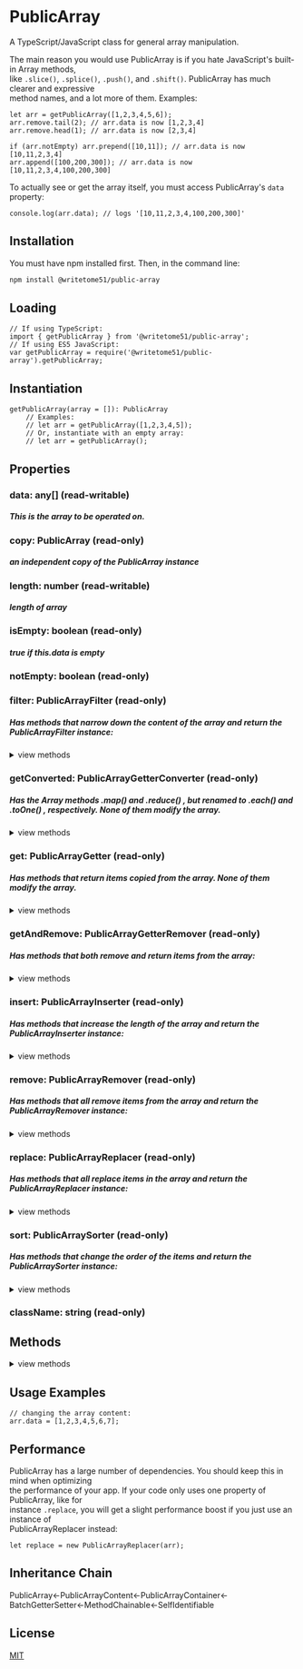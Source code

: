 # PublicArray

A TypeScript/JavaScript class for general array manipulation.

The main reason you would use PublicArray is if you hate JavaScript's built-in Array methods,  
like `.slice()`, `.splice()`, `.push()`, and `.shift()`.  PublicArray has much clearer and expressive   
method names, and a lot more of them.  Examples:
```
let arr = getPublicArray([1,2,3,4,5,6]);
arr.remove.tail(2); // arr.data is now [1,2,3,4]
arr.remove.head(1); // arr.data is now [2,3,4]

if (arr.notEmpty) arr.prepend([10,11]); // arr.data is now [10,11,2,3,4]
arr.append([100,200,300]); // arr.data is now [10,11,2,3,4,100,200,300]
```
To actually see or get the array itself, you must access PublicArray's `data` property:

`console.log(arr.data); // logs '[10,11,2,3,4,100,200,300]' `

## Installation

You must have npm installed first.  Then, in the command line:

```bash
npm install @writetome51/public-array
```

## Loading
```
// If using TypeScript:
import { getPublicArray } from '@writetome51/public-array';
// If using ES5 JavaScript:
var getPublicArray = require('@writetome51/public-array').getPublicArray;
```


## Instantiation
```
getPublicArray(array = []): PublicArray
    // Examples:
    // let arr = getPublicArray([1,2,3,4,5]);
    // Or, instantiate with an empty array:
    // let arr = getPublicArray();
```

## Properties

### data: any[] (read-writable)  
##### This is the array to be operated on.

### copy: PublicArray (read-only)  
##### an independent copy of the PublicArray instance

### length: number (read-writable) 
##### length of array

### isEmpty: boolean (read-only) 
##### true if this.data is empty

### notEmpty: boolean (read-only)

### filter: PublicArrayFilter (read-only)
##### Has methods that narrow down the content of the array and return the PublicArrayFilter instance:
<details>
<summary>view methods</summary>

```
filter.byTest(testFunction: ((currentValue, currentIndex?, array?) => boolean)): PublicArrayFilter
    // Narrows down the array to only the values that pass testFunction.

filter.byType(
    type: 'number' | 'boolean' | 'string' | 'array' | 'object' | 'function' | 'undefined'
): PublicArrayFilter
    // Narrows down the array to only values that are the specified type.
```
</details>


### getConverted: PublicArrayGetterConverter (read-only)
##### Has the Array methods .map()  and  .reduce() , but renamed to  .each()  and  .toOne() , respectively.  None of them modify the array.
<details>
<summary>view methods</summary>

```
getConverted.toOne(
    reducingFunction: ((previousValue: any, currentValue: any, index?, array?) => any)
): any
    // reduces all values in array down to a single value, and returns that value.

getConverted.each(mappingFunction: ((item, index?, array?) => any)): any[]
    // returns new array where each value in current array is converted into something else.
```
</details>

### get: PublicArrayGetter (read-only)
##### Has methods that return items copied from the array.  None of them modify the array.
<details>
<summary>view methods</summary>

```     
get.copy(): any[]
    // Returns independent copy of the array.

get.byIndex(index): any
    // Returns item identified by passed index.  index can be negative or positive.
           
get.byIndexes(indexes): any[]
    // Returns items identified by passed indexes.  indexes can be negative or positive.
       
get.head(numItems): any[]
    // returns numItems from beginning

get.tail(numItems): any[]
    // returns numItems from end

get.between(numItemsToIgnoreAtEachEnd): any[]
    // Returns middle of array, between numItemsToIgnoreAtEachEnd
       
get.adjacentAt(startingIndex, numItemsToGet): any[]
    // Returns adjacent items.  startingIndex can be negative or positive.
       
get.adjacentToValue(info: IAdjacentToValueInfo): any[]
    /**************
    Returns adjacent items including, or near, a particular value.
    Only applies to the first instance of value found in array.
    The parameter 'info' is an object that looks like this:
    {
        value: any except object (the value to search for in the array),
        offset: integer (tells function where, in relation to value, to begin selecting adjacent
                items to return.  If offset is zero, the selection will begin with value.)
        howMany: integer greater than zero (it's how many adjacent items to return)
    }
    Example:
        // this.data is [1,2,3,4,5,6,7,8,9,10]
        let numbers = this.get.adjacentToValue({value:5, offset: -2, howMany:3});
        // numbers is now [3,4,5]
    ***************/	

// For all the functions below, the parameter 'value' cannot be object.

get.allAfterFirst(value): any[]
    // returns all items after the first instance of value.
       
get.allBeforeFirst(value): any[]
    // returns all items before the first instance of value.
       
get.allAfterLast(value): any[]
    // returns all items after the last instance of value.
       
get.allBeforeLast(value): any[]
    // returns all items before the last instance of value.
       
get.uniqueItems(): any[]
    // returns no duplicates.
       
get.duplicates(): any[]
    // returns every instance of a duplicate, so you may get multiple instances.       
       
get.shuffled(): any[]
    // returns new version of the array with the order of items randomized.

get.byTest(testFunction: ((currentValue, currentIndex?, array?) => boolean)): IValueIndexPair[]
    /***************
    Almost exactly like Array.filter(), except it returns array of IValueIndexPairs.
    A IValueIndexPair is this object: {value: any, index: integer}
    It's both the value filtered by the testFunction and its index.
    ***************/
        
get.byType(
    type: 'object' | 'array' | 'number' | 'string' | 'boolean' | 'function' | 'undefined'
):  IValueIndexPair[]
    // For explanation of IValueIndexPair, see explanation of get.byTest().
```
</details>

 
### getAndRemove: PublicArrayGetterRemover (read-only)
#####  Has methods that both remove and return items from the array:
<details>
<summary>view methods</summary>

```
getAndRemove.byIndex(index): any
    // removes and returns item identified by passed index.  index can be negative or positive.

getAndRemove.byIndexes(indexes): any[]
    // removes and returns items identified by passed indexes.  indexes can be negative or positive.

getAndRemove.head(numItemsToRemove): any[]
    // removes and returns numItemsToRemove from beginning

getAndRemove.tail(numItemsToRemove): any[]
    // removes and returns numItemsToRemove from end

getAndRemove.between(numItemsToKeepAtEachEnd): any[]
    // removes and returns middle of array, between numItemsToKeepAtEachEnd

getAndRemove.adjacentAt(startingIndex, numItemsToRemove): any[]
    // removes and returns adjacent items.  startingIndex can be negative or positive.

getAndRemove.adjacentToValue(info: IAdjacentToValueInfo): any[]
    /********
    Removes and returns adjacent items including, or near, a particular value.
    Only applies to the first instance of value found in array.
    The parameter 'info' is an object that looks like this:
    {
        value: any except object (the value to search for in the array),
        offset: integer (tells function where, in relation to value, to begin selecting adjacent
                	items to remove/return.  If offset is zero, the selection will begin with value.)
        howMany: integer greater than zero (it's how many adjacent items to remove/return)
    }
    Example:
    	 // this.data is [1,2,3,4,5,6,7,8,9,10]
    	 let numbers = this.getAndRemove.adjacentToValue({value:5, offset: -2, howMany:3});
    	 // numbers is now [3,4,5].  this.data is now [1,2,6,7,8,9,10]
    *********/

// For all the functions below, the parameter 'value' cannot be object.
    
getAndRemove.allAfterFirst(value): any[]
    // removes and returns all items after first instance of value

getAndRemove.allBeforeFirst(value): any[]
    // removes and returns all items before first instance of value

getAndRemove.allAfterLast(value): any[]
    // removes and returns all items after last instance of value

getAndRemove.allBeforeLast(value): any[]
    // removes and returns all items before last instance of value

getAndRemove.duplicates(): any[]
    // removes and returns every instance of a duplicate, so you may receive multiple instances.

/************
These last 2 methods both return an array of IValueIndexPairs.  A IValueIndexPair looks like this:
{value: any,  index: number}

Each one represents a removed array item.
************/
 
getAndRemove.byTest(
    testFunction: (currentValue, currentIndex?, array?) => boolean
): IValueIndexPair[]
    // removes and returns any value that passes test.

getAndRemove.byType(
    type: 'object' | 'array' | 'number' | 'string' | 'boolean' | 'function' | 'undefined'
): IValueIndexPair[]
```
</details>

 
### insert: PublicArrayInserter (read-only)
#####  Has methods that increase the length of the array and return the PublicArrayInserter instance:
<details>
<summary>view methods</summary>

```
insert.at(index, values: any[]): PublicArrayInserter
    // inserts values at index.  index can be negative or positive.

insert.middle(values: any[], offset = 0): PublicArrayInserter
    // inserts values in middle of the array.
    // By default, if the array has odd number of items, values will be inserted just before the
    // middle item. If you want to change the insert position, set the optional offset parameter 
    // to + or - whatever integer you want.
```
</details>


### remove: PublicArrayRemover (read-only)
##### Has methods that all remove items from the array and return the PublicArrayRemover instance:
<details>
<summary>view methods</summary>

```
remove.byIndex(index): PublicArrayRemover
    // index can be negative or positive.

remove.byIndexes(indexes): PublicArrayRemover
    // indexes can be negative or positive.

remove.adjacentAt(startingIndex, numItemsToRemove): PublicArrayRemover
   // Removes adjacent items.  startingIndex can be negative or positive.  

remove.adjacentToValue(info: IAdjacentToValueInfo): PublicArrayRemover
    /************
    Removes adjacent items including, or near, a particular value.
    Only applies to the first instance of value found in array.
    The parameter 'info' is an object that looks like this:
    {
        value: any except object (the value to search for in the array),
        offset: integer (tells function where, in relation to value, to begin selecting adjacent
                items to remove.  If offset is zero, the selection will begin with value.)
        howMany: integer greater than zero (it's how many adjacent items to remove)
    }
    Example:
        // arr.data is [1,2,3,4,5,6,7,8,9,10]
        arr.remove.adjacentToValue({value:5, offset: -2, howMany:3});
        // arr.data is now [1,2,6,7,8,9,10]
    *************/

remove.head(numItemsToRemove): PublicArrayRemover
    // Removes numItemsToRemove from array's beginning.

remove.tail(numItemsToRemove): PublicArrayRemover
    // Removes numItemsToRemove from array's end.
    
remove.between(numItemsToKeepAtEachEnd): PublicArrayRemover
    // Removes everything between numItemsToKeepAtEachEnd.
    // i.e., if numItemsToKeepAtEachEnd = 2, then only the first 2 items and last 2 items will remain.
    
/************
 For all the functions below:
     Any parameter called 'value' cannot be an object.
     Any parameter called 'values' cannot contain an object.
************/

remove.firstOf(value): PublicArrayRemover
    // Removes first instance of value. 

remove.firstOfEach(values: any[]): PublicArrayRemover
    // Removes first instance of each value.

remove.allOf(value): PublicArrayRemover
    // Removes all instances of value.
    
remove.allOfEach(values: any[]): PublicArrayRemover
    // Removes all instances of each value.

remove.allAfterFirst(value): PublicArrayRemover
    // Removes all items after first instance of value.

remove.allBeforeFirst(value): PublicArrayRemover
    // Removes all items before first instance of value.

remove.allAfterLast(value): PublicArrayRemover
    // Removes all items after last instance of value.

remove.allBeforeLast(value): PublicArrayRemover
    // Removes all items before last instance of value.

remove.duplicates(): PublicArrayRemover

remove.byTest(testFunction: (currentValue, currentIndex?, array?) => boolean): PublicArrayRemover
    // if currentValue passes test, it is removed.

remove.byType(
    type: 'object' | 'array' | 'number' | 'string' | 'boolean' | 'function' | 'undefined'
): PublicArrayRemover
```
</details>

 
### replace: PublicArrayReplacer (read-only)
##### Has methods that all replace items in the array and return the PublicArrayReplacer instance:
<details>
<summary>view methods</summary>

```
replace.at(index, newValue): PublicArrayReplacer
    // Replaces item at index with newValue.  index can be negative or positive.

replace.adjacentAt(startingIndex, newValues: any[]): PublicArrayReplacer
    // Replaces adjacent items beginning at startingIndex with newValues.
    // Number of adjacent items that are replaced is same as number of items in newValues.
    // startingIndex can be negative or positive.
    
replace.adjacentToValue(info: IAdjacentToValueInfo, newValues: any[]): PublicArrayReplacer
    /**********
    Replaces adjacent items including, or near a particular value, with newValues.
    Only applies to the first instance of value found in array.
    The parameter 'info' is an object that looks like this:
    {
        value: any except object (the value to search for in the array),
        offset: integer (tells function where, in relation to value, to begin selecting adjacent
                    	items to replace.  If offset is zero, the selection will begin with value.)
       	howMany: integer greater than zero (it's how many adjacent items to replace)
    }
    Example:
	//  array is [1,2,3,4,5,6,7,8] .
	//  let newValues = [20,30,40];
	//  this.adjacentToValue({value: 5, offset: -1, howMany: 2},  newValues);
	//  array is now [1,2,3,20,30,40,6,7,8]
    **********/

replace.between(numItemsToKeepAtEachEnd, newValues: any[]): PublicArrayReplacer
    // Replaces everything between numItemsToKeepAtEachEnd with newValues.
    // Example: if this.data is [1,2,3,4,5,6,7] , and you call .between(2, [9,10])
    // this.data will be [1,2,9,10,6,7] .  It preserves the first 2 items and the last 2.
    
/************
 For all the functions below:
     Any parameter called 'value' cannot be an object.
     Any parameter called 'values' cannot contain an object.
************/
    
replace.firstOf(value, newValue): PublicArrayReplacer
    // Replaces first instance of value with newValue.
    
replace.firstOfEach(values: any[], newValues: any[]): PublicArrayReplacer
    // First instance of values[i] found in array gets replaced with newValues[i].
    
replace.allOf(value, newValue): PublicArrayReplacer
    // Replaces all instances of value with newValue.
    
replace.allOfEach(values: any[], newValues: any[]): PublicArrayReplacer
    // All instances of values[i] found in array get replaced with newValues[i].
    
replace.each(replacementFunction: (currentValue, currentIndex?, array?) => any): PublicArrayReplacer
    /**********
    Loops thru array, passing each item into replacementFunction.
    replacementFunction must return the new value you want to give to that index in the array.
    Example:
    //  this.data is [1,2,3,4,5,6] .
    //  this.replace.each((item) => {
    //      if (item === 2 || item === 6) return item * 3;
    //      else return item;
    //  });
    //  this.data is now [1,6,3,4,5,18]
    **********/
    
    
replace.allWithOne(values: any[], newValue): PublicArrayReplacer
    // Replaces all instances of each value in values with newValue.
```
</details>

 
### sort: PublicArraySorter (read-only)
##### Has methods that change the order of the items and return the PublicArraySorter instance:
<details>
<summary>view methods</summary>

```
sort.alphabetize(): PublicArraySorter;
    // No item in the array gets modified, but each is treated as a string during the sorting.

sort.numbersAscending(): PublicArraySorter;
    // If not all items in array are of type 'number', it triggers error.

sort.numbersDescending(): PublicArraySorter;
    // If not all items in array are of type 'number', it triggers error.

sort.reverse(): PublicArraySorter;

sort.shuffle(): PublicArraySorter;
    // randomizes the order of items.
```
</details>


### className: string (read-only)


## Methods
<details>
<summary>view methods</summary>

```
asString(glue = ', '): string
    // Does same thing as Array.join()
    
/************
 For all the functions below:
     Any parameter called 'value' cannot be an object.
     Any parameter called 'values' cannot contain an object.
************/
	
has(value): boolean
    // returns true if array contains value.
	
hasAll(values: any[]): boolean
    // returns true if array contains every value in values.
	
hasAny(values: any[]): boolean
    // returns true if array contains at least 1 value in values.
	
hasAdjacent(values: any[]): boolean
    // returns true if array contains exact sequence of values.
    // Example: if this.data is [10,1,2,3,11], then this.hasAdjacent([1,2,3]) returns true.
    
startsWith(values: any[]): boolean
   // returns true if array starts with exact sequence of values.

endsWith(values: any[]): boolean
    // returns true if array ends with exact sequence of values.

matches(array): boolean
    // returns true if entire array matches passed array exactly.
    // returns false if passed array contains object.

// For the next 3 methods:
// testFunction is a callback with same signature as callback passed to
// Array.filter() :
// testFunction(currentValue, currentIndex?, entireArray?): boolean 
// checks if currentValue passes test. If yes, it returns true.

allPass(testFunction): boolean
    // returns true if all items pass test.

anyPass(testFunction): boolean
    // returns true if only 1 value passes.

indexesThatPass(testFunction): number[]
    // returns all indexes of items that pass test.

firstIndexOf(value): number
    // returns index of first instance of value in array. If not found, returns -1.

lastIndexOf(value): number
    // returns index of last instance of value in array.  If not found, returns -1.

indexesOf(value): number[]
    // returns all indexes of value in array. If not found, returns empty array.

append(values: any[]): this
    // attaches values to end of array.

prepend(values: any[]): this
    // attaches values to beginning of array.

forEach(iterationFunction): this
    // Behaves same as Array.forEach()
    // iterationFunction = function(currentValue, currentIndex?, entireArray?){...}

protected  _createGetterAndOrSetterForEach(
		propertyNames: string[],
		configuration: GetterSetterConfiguration
	   ) : void 
	   
returnThis_after(voidExpression: any) : this
    // Executes voidExpression and returns this.
    // Even if voidExpression returns something, the returned data isn't used.

runMethod_and_returnThis(
    callingObject, 
    method: Function, 
    methodArgs: any[], 
    additionalAction?
) : this
```
</details>


## Usage Examples

```
// changing the array content:
arr.data = [1,2,3,4,5,6,7];
```

## Performance

PublicArray has a large number of dependencies.  You should keep this in mind when optimizing  
the performance of your app. If your code only uses one property of PublicArray, like for  
instance `.replace`, you will get a slight performance boost if you just use an instance of  
PublicArrayReplacer instead:
```
let replace = new PublicArrayReplacer(arr);
```
## Inheritance Chain

PublicArray<-PublicArrayContent<-PublicArrayContainer<-BatchGetterSetter<-MethodChainable<-SelfIdentifiable


## License
[MIT](https://choosealicense.com/licenses/mit/)